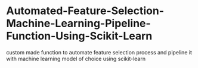 # Automated-Feature-Selection-Machine-Learning-Pipeline-Function-Using-Scikit-Learn
custom made function to automate feature selection process and pipeline it with machine learning model of choice using scikit-learn
